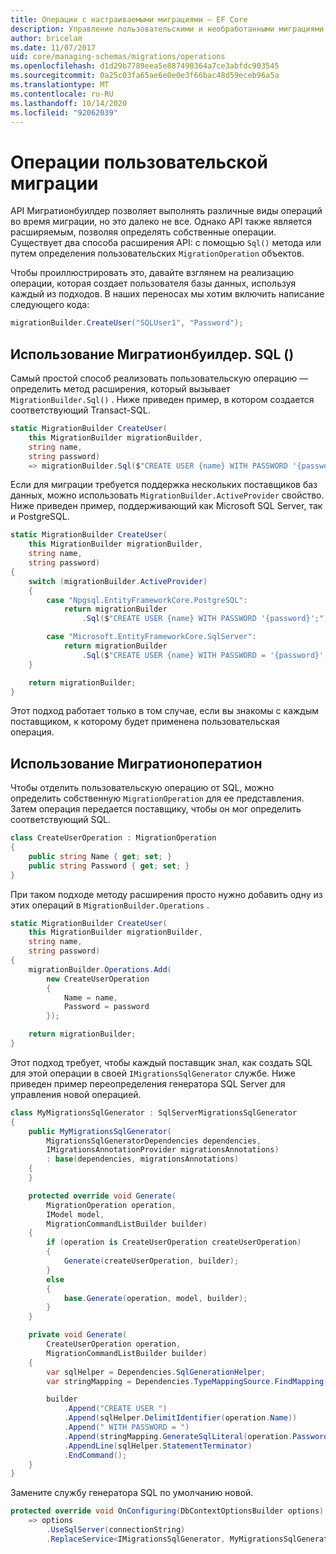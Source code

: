 ```yaml
---
title: Операции с настраиваемыми миграциями — EF Core
description: Управление пользовательскими и необработанными миграциями SQL для управления схемой базы данных с помощью Entity Framework Core
author: bricelam
ms.date: 11/07/2017
uid: core/managing-schemas/migrations/operations
ms.openlocfilehash: d1d29b7789eea5e887490364a7ce3abfdc903545
ms.sourcegitcommit: 0a25c03fa65ae6e0e0e3f66bac48d59eceb96a5a
ms.translationtype: MT
ms.contentlocale: ru-RU
ms.lasthandoff: 10/14/2020
ms.locfileid: "92062039"
---
```

# <a name="custom-migrations-operations"></a>Операции пользовательской миграции

API Мигратионбуилдер позволяет выполнять различные виды операций во время миграции, но это далеко не все. Однако API также является расширяемым, позволяя определять собственные операции. Существует два способа расширения API: с помощью `Sql()` метода или путем определения пользовательских `MigrationOperation` объектов.

Чтобы проиллюстрировать это, давайте взглянем на реализацию операции, которая создает пользователя базы данных, используя каждый из подходов. В наших переносах мы хотим включить написание следующего кода:

```csharp
migrationBuilder.CreateUser("SQLUser1", "Password");
```

## <a name="using-migrationbuildersql"></a>Использование Мигратионбуилдер. SQL ()

Самый простой способ реализовать пользовательскую операцию — определить метод расширения, который вызывает `MigrationBuilder.Sql()` . Ниже приведен пример, в котором создается соответствующий Transact-SQL.

```csharp
static MigrationBuilder CreateUser(
    this MigrationBuilder migrationBuilder,
    string name,
    string password)
    => migrationBuilder.Sql($"CREATE USER {name} WITH PASSWORD '{password}';");
```

Если для миграции требуется поддержка нескольких поставщиков баз данных, можно использовать `MigrationBuilder.ActiveProvider` свойство. Ниже приведен пример, поддерживающий как Microsoft SQL Server, так и PostgreSQL.

```csharp
static MigrationBuilder CreateUser(
    this MigrationBuilder migrationBuilder,
    string name,
    string password)
{
    switch (migrationBuilder.ActiveProvider)
    {
        case "Npgsql.EntityFrameworkCore.PostgreSQL":
            return migrationBuilder
                .Sql($"CREATE USER {name} WITH PASSWORD '{password}';");

        case "Microsoft.EntityFrameworkCore.SqlServer":
            return migrationBuilder
                .Sql($"CREATE USER {name} WITH PASSWORD = '{password}';");
    }

    return migrationBuilder;
}
```

Этот подход работает только в том случае, если вы знакомы с каждым поставщиком, к которому будет применена пользовательская операция.

## <a name="using-a-migrationoperation"></a>Использование Мигратионоператион

Чтобы отделить пользовательскую операцию от SQL, можно определить собственную `MigrationOperation` для ее представления. Затем операция передается поставщику, чтобы он мог определить соответствующий SQL.

```csharp
class CreateUserOperation : MigrationOperation
{
    public string Name { get; set; }
    public string Password { get; set; }
}
```

При таком подходе методу расширения просто нужно добавить одну из этих операций в `MigrationBuilder.Operations` .

```csharp
static MigrationBuilder CreateUser(
    this MigrationBuilder migrationBuilder,
    string name,
    string password)
{
    migrationBuilder.Operations.Add(
        new CreateUserOperation
        {
            Name = name,
            Password = password
        });

    return migrationBuilder;
}
```

Этот подход требует, чтобы каждый поставщик знал, как создать SQL для этой операции в своей `IMigrationsSqlGenerator` службе. Ниже приведен пример переопределения генератора SQL Server для управления новой операцией.

```csharp
class MyMigrationsSqlGenerator : SqlServerMigrationsSqlGenerator
{
    public MyMigrationsSqlGenerator(
        MigrationsSqlGeneratorDependencies dependencies,
        IMigrationsAnnotationProvider migrationsAnnotations)
        : base(dependencies, migrationsAnnotations)
    {
    }

    protected override void Generate(
        MigrationOperation operation,
        IModel model,
        MigrationCommandListBuilder builder)
    {
        if (operation is CreateUserOperation createUserOperation)
        {
            Generate(createUserOperation, builder);
        }
        else
        {
            base.Generate(operation, model, builder);
        }
    }

    private void Generate(
        CreateUserOperation operation,
        MigrationCommandListBuilder builder)
    {
        var sqlHelper = Dependencies.SqlGenerationHelper;
        var stringMapping = Dependencies.TypeMappingSource.FindMapping(typeof(string));

        builder
            .Append("CREATE USER ")
            .Append(sqlHelper.DelimitIdentifier(operation.Name))
            .Append(" WITH PASSWORD = ")
            .Append(stringMapping.GenerateSqlLiteral(operation.Password))
            .AppendLine(sqlHelper.StatementTerminator)
            .EndCommand();
    }
}
```

Замените службу генератора SQL по умолчанию новой.

```csharp
protected override void OnConfiguring(DbContextOptionsBuilder options)
    => options
        .UseSqlServer(connectionString)
        .ReplaceService<IMigrationsSqlGenerator, MyMigrationsSqlGenerator>();
```
